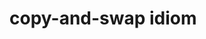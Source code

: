 # copy-and-swap idiom



[stackoverflow]:https://stackoverflow.com/questions/3279543/what-is-the-copy-and-swap-idiom
[csdn]:https://blog.csdn.net/xiajun07061225/article/details/7926722

